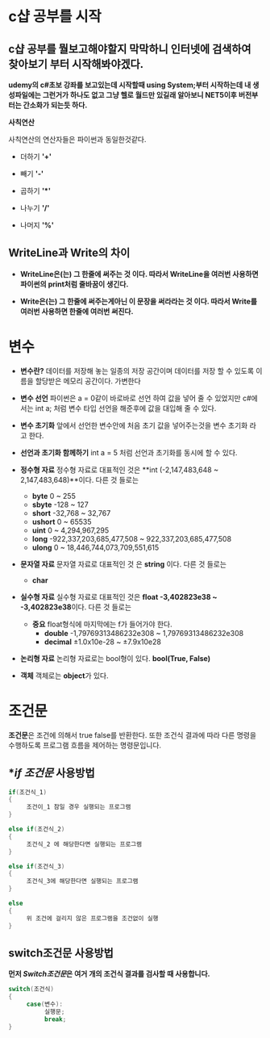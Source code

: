 # c샵 공부를 시작
## c샵 공부를 뭘보고해야할지 막막하니 인터넷에 검색하여 찾아보기 부터 시작해봐야겠다.

**udemy의 c#초보 강좌를 보고있는데 시작할때 using System;부터 시작하는데 내 생성파일에는 그런거가 하나도 없고 그냥 헬로 월드만 있길래 알아보니 NET5이후 버전부터는 간소화가 되는듯 하다.**




**사칙연산**

사칙연산의 연산자들은 파이썬과 동일한것같다.

* 더하기
     **'+'**

* 빼기 
     **'-'**

* 곱하기
     **'*'**

* 나누기
     **'/'**

* 나머지
     **'%'**

## WriteLine과 Write의 차이

* **WriteLine은(는) 그 한줄에 써주는 것 이다. 따라서 WriteLine을 여러번 사용하면 파이썬의 print처럼 줄바꿈이 생긴다.**

* **Write은(는) 그 한줄에 써주는게아닌 이 문장을 써라라는 것 이다. 따라서 Write를 여러번 사용하면 한줄에 여러번 써진다.**

# 변수

* **변수란?** 데이터를 저장해 놓는 일종의 저장 공간이며 데이터를 저장 할 수 있도록 이름을 할당받은 메모리 공간이다. 가변한다

* **변수 선언** 파이썬은 a = 0같이 바로바로 선언 하여 값을 넣어 줄 수 있었지만 c#에서는 int a; 처럼 변수 타입 선언을 해준후에 값을 대입해 줄 수 있다.
* **변수 초기화** 앞에서 선언한 변수안에 처음 초기 값을 넣어주는것을 변수 초기화 라고 한다.

* **선언과 초기화 함께하기** int a = 5 처럼 선언과 초기화를 동시에 할 수 있다.

* **정수형 자료** 정수형 자료로 대표적인 것은 **int (-2,147,483,648 ~ 2,147,483,648)**이다. 다른 것 들로는  
     * **byte** 0 ~ 255 
     * **sbyte** -128 ~ 127
     * **short** -32,768 ~ 32,767
     * **ushort** 0 ~ 65535
     * **uint** 0 ~ 4,294,967,295
     * **long** -922,337,203,685,477,508 ~ 922,337,203,685,477,508
     * **ulong** 0 ~ 18,446,744,073,709,551,615
* **문자열 자료** 문자열 자료로 대표적인 것 은 **string** 이다. 다른 것 들로는
     * **char**

* **실수형 자료** 실수형 자료로 대표적인 것은 **float -3,402823e38 ~ -3,402823e38**이다. 다른 것 들로는
     * **중요** float형식에 마지막에는 f가 들어가야 한다. 
          * **double** -1,79769313486232e308 ~ 1,79769313486232e308
          * **decimal** ±1.0x10e-28 ~ ±7.9x10e28

* **논리형 자료** 논리형 자료로는 bool형이 있다. **bool(True, False)**

* **객체** 객체로는 **object**가 있다.

# 조건문

**조건문**은 조건에 의해서 true false를 반환한다. 또한 조건식 결과에 따라 다른 명령을 수행하도록 프로그램 흐름을 제어하는 명령문입니다.

## **if 조건문* 사용방법
```c#
if(조건식_1)
{
     조건이_1 참일 경우 실행되는 프로그램
}

else if(조건식_2)
{
     조건식_2 에 해당한다면 실행되는 프로그램
}

else if(조건식_3)
{
     조건식_3에 해당한다면 실행되는 프로그램
}

else
{
     위 조건에 걸리지 않은 프로그램을 조건없이 실행 
}
```
## switch조건문 사용방법
**먼저 *Switch조건문*은 여거 개의 조건식 결과를 검사할 때 사용합니다.**
```c#
switch(조건식)
{
     case(변수):
          실행문;
          break;
} 
```